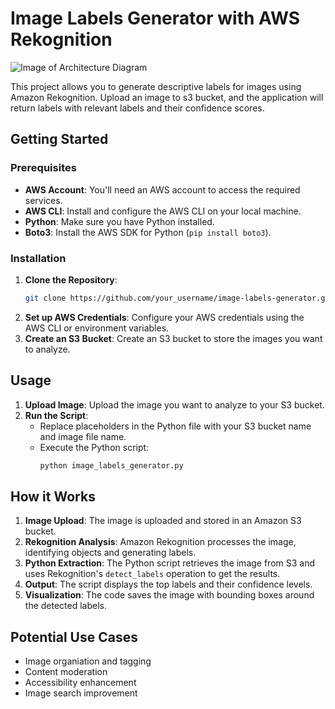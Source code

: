 # Image Labels Generator with AWS Rekognition

![Image of Architecture Diagram](link_to_image)

This project allows you to generate descriptive labels for images using  Amazon Rekognition. Upload an image to s3 bucket, and the application will return labels with relevant labels and their confidence scores.


## Getting Started

### Prerequisites

- **AWS Account**: You'll need an AWS account to access the required services.
- **AWS CLI**: Install and configure the AWS CLI on your local machine.
- **Python**: Make sure you have Python installed.
- **Boto3**: Install the AWS SDK for Python (`pip install boto3`).

### Installation

1. **Clone the Repository**:
    ```bash
    git clone https://github.com/your_username/image-labels-generator.git
    ```
2. **Set up AWS Credentials**: Configure your AWS credentials using the AWS CLI or environment variables.
3. **Create an S3 Bucket**: Create an S3 bucket to store the images you want to analyze.

## Usage

1. **Upload Image**: Upload the image you want to analyze to your S3 bucket.
2. **Run the Script**:
    - Replace placeholders in the Python file with your S3 bucket name and image file name.
    - Execute the Python script:
      ```bash
      python image_labels_generator.py
      ```

## How it Works

1. **Image Upload**: The image is uploaded and stored in an Amazon S3 bucket.
2. **Rekognition Analysis**: Amazon Rekognition processes the image, identifying objects and generating labels.
3. **Python Extraction**: The Python script retrieves the image from S3 and uses Rekognition's `detect_labels` operation to get the results.
4. **Output**: The script displays the top labels and their confidence levels.
5. **Visualization**: The code saves the image with bounding boxes around the detected labels.

## Potential Use Cases

- Image organiation and tagging
- Content moderation
- Accessibility enhancement
- Image search improvement
